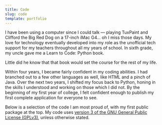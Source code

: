 ```yaml
---
title: Code
slug: code
template: portfolio
---
```


I have been using a computer since I could talk — playing TuxPaint and Clifford the Big Red Dog on a 17-inch iMac G4… oh I miss those days. My love for technology eventually developed into my role as the unofficial tech support for my teachers throughout all my years of school. In sixth grade, my uncle gave me a Learn to Code: Python book.

Little did he know that that book would set the course for the rest of my life.

Within four years, I became fairly confident in my coding abilities. I had branched out to a few other languages as well, like HTML and a pinch of Java. Over the next two years, I shifted my focus back to Python, honing in the skills I understood and working on those which I did not. By the beginning of my first year of college, I felt confident enough to publish my first complete application for everyone to see.

Below is a selection of the code I am most proud of, with my first public package at the top. My code uses [version 3 of the GNU General Public License (GPLv3)](https://www.gnu.org/licenses/gpl-3.0.en.html), unless otherwise stated.